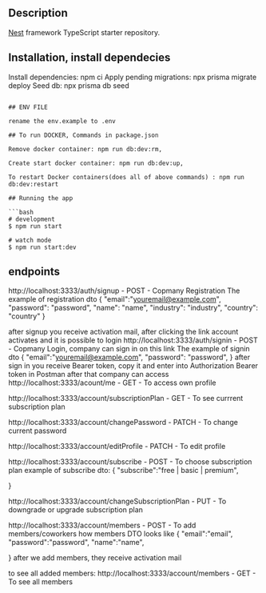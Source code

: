 ## Description

[Nest](https://github.com/nestjs/nest) framework TypeScript starter repository.

## Installation, install dependecies

Install dependencies: npm ci
Apply pending migrations: npx prisma migrate deploy
Seed db: npx prisma db seed

````

## ENV FILE

rename the env.example to .env

## To run DOCKER, Commands in package.json

Remove docker container: npm run db:dev:rm,

Create start docker container: npm run db:dev:up,

To restart Docker containers(does all of above commands) : npm run db:dev:restart

## Running the app

```bash
# development
$ npm run start

# watch mode
$ npm run start:dev

````

## endpoints

http://localhost:3333/auth/signup - POST - Copmany Registration
The example of registration dto
{
"email":"youremail@example.com",
"password": "password",
"name": "name",
"industry": "industry",
"country": "country"
}

after signup you receive activation mail, after clicking the link account activates and it is possible to login
http://localhost:3333/auth/signin - POST - Copmany Login, company can sign in on this link
The example of signin dto
{
"email":"youremail@example.com",
"password": "password",
}
after sign in you receive Bearer token, copy it and enter into Authorization Bearer token in Postman
after that company can access http://localhost:3333/acount/me - GET - To access own profile

http://localhost:3333/account/subscriptionPlan - GET - To see currrent subscription plan

http://localhost:3333/account/changePassword - PATCH - To change current password

http://localhost:3333/account/editProfile - PATCH - To edit profile

http://localhost:3333/account/subscribe - POST - To choose subscription plan
example of subscribe dto:
{
"subscribe":"free | basic | premium",

}

http://localhost:3333/account/changeSubscriptionPlan - PUT - To downgrade or upgrade subscription plan

http://localhost:3333/account/members - POST - To add members/coworkers
how members DTO looks like
{
"email":"email",
"password":"password",
"name":"name",

}
after we add members, they receive activation mail

to see all added members:
http://localhost:3333/account/members - GET - To see all members
